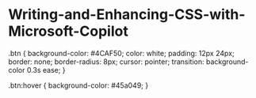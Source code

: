# Writing-and-Enhancing-CSS-with-Microsoft-Copilot
.btn {
    background-color: #4CAF50;
    color: white;
    padding: 12px 24px;
    border: none;
    border-radius: 8px;
    cursor: pointer;
    transition: background-color 0.3s ease;
}

.btn:hover {
    background-color: #45a049;
}
